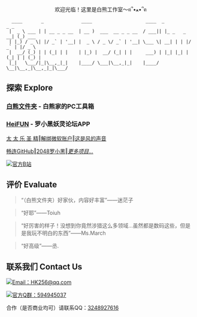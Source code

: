 <p align="center">欢迎光临！这里是白熊工作室～ฅ՞•ﻌ•՞ฅ</p>

```
  ____       _              ____                    ____  _             _ _       
 |  _ \ ___ | | __ _ _ __  | __ )  ___  __ _ _ __  / ___|| |_ _   _  __| (_) ___  
 | |_) / _ \| |/ _` | '__| |  _ \ / _ \/ _` | '__| \___ \| __| | | |/ _` | |/ _ \ 
 |  __/ (_) | | (_| | |    | |_) |  __/ (_| | |     ___) | |_| |_| | (_| | | (_) |
 |_|   \___/|_|\__,_|_|    |____/ \___|\__,_|_|    |____/ \__|\__,_|\__,_|_|\___/ 
```

## 探索 Explore

### [白熊文件夹](https://hakuin123.github.io/HK256-Folder) - 白熊家的PC工具箱
### [HeiFUN](https://hakuin123.github.io/HeiFUN) - 罗小黑妖灵论坛APP

[太 太 乐 圣 精](https://b23.tv/L3KjI9i)‖[解绑微软账户](https://github.com/Hakuin123/Unbind-MS-Acct-From-LocalAcct)‖[这是风的声音](https://hakuin123.github.io/The-sound-of-the-wind)

[畅连GitHub]()‖[2048罗小黑](https://hakuin123.github.io/2048LXH/index.html)‖*[更多项目…](https://github.com/Hakuin123?tab=repositories)*

[![官方B站](https://img.shields.io/badge/bilibili-白隐Hakuin-00a1d6?style=for-the-badge&logo=bilibili)](https://space.bilibili.com/478104735)

## 评价 Evaluate

>“（白熊文件夹）好家伙，内容好丰富”——迷茫子

>“好耶”——Toiuh

>“好厉害的样子！没想到你竟然涉猎这么多领域…虽然都是数码这些，但是是我玩不明白的东西”——Ms.March

>“好高级”——丞.

## 联系我们 Contact Us

[![Email：HK256@qq.com](https://img.shields.io/badge/Email-HK256@qq.com-FF9F03?style=for-the-badge&logo=Gmail)](mailto：白隐Hakuin<HK256@qq.com>)

[![官方Q群：594945037](https://img.shields.io/badge/QQ群聊-①群:421853830-14B6F6?style=for-the-badge&logo=TencentQQ)](https://jq.qq.com/?_wv=1027&k=2WQHZYfq)

合作（是否商业均可）请联系QQ：[3248927616](https://qm.qq.com/cgi-bin/qm/qr?k=f3_2wmpNC9sSGO2KLsETZRFTrgke7itS&noverify=0)
